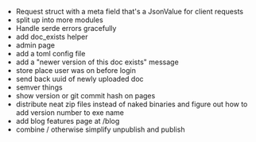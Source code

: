 - Request struct with a meta field that's a JsonValue for client requests
- split up into more modules
- Handle serde errors gracefully
- add doc_exists helper
- admin page
- add a toml config file
- add a "newer version of this doc exists" message
- store place user was on before login
- send back uuid of newly uploaded doc
- semver things
- show version or git commit hash on pages
- distribute neat zip files instead of naked binaries and figure out how to add
  version number to exe name
- add blog features page at /blog
- combine / otherwise simplify unpublish and publish

